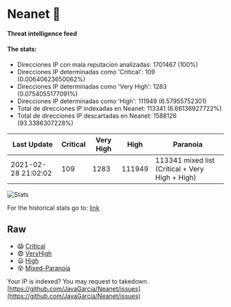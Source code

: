 # Neanet :hocho:
#### Threat intelligence feed
#### The stats:

- Direcciones IP con mala reputacion analizadas: 1701467 (100%)
- Direcciones IP determinadas como 'Critical':  109 (0.00640623650062%)
- Direcciones IP determinadas como 'Very High':  1283 (0.0754055177091%)
- Direcciones IP determinadas como 'High':  111949 (6.57955752301)
- Total de direcciones IP indexadas en Neanet:  113341 (6.66136927722%)
- Total de direcciones IP descartadas en Neanet:  1588126 (93.3386307228%)

| Last Update | Critical | Very High | High | Paranoia |
| --- | --- | --- | --- | --- |
| 2021-02-28 21:02:02 | 109 | 1283 | 111949 | 113341 mixed list (Critical + Very High + High)|

![Stats](https://docs.google.com/spreadsheets/d/e/2PACX-1vSnaNMIXVabIpDJjufMlzH7poXnshF3mgd8Is1g9ytUEzVsP5my4Trn8f-xkoLLQ38xpL3HtmUexLo6/pubchart?oid=501124687&format=image)

For the historical stats go to: [link](/stats.csv)
## Raw
- :scream: [Critical](https://raw.githubusercontent.com/JavaGarcia/Neanet/master/blacklists/neanet_critical.txt)
- :fearful: [VeryHigh](https://raw.githubusercontent.com/JavaGarcia/Neanet/master/blacklists/neanet_veryHigh.txtt)
- :frowning: [High](https://raw.githubusercontent.com/JavaGarcia/Neanet/master/blacklists/neanet_high.txt)
- :dizzy_face: [Mixed-Paranoia](https://raw.githubusercontent.com/JavaGarcia/Neanet/master/blacklists/neanet_all.txt)


Your IP is indexed? You may request to takedown. [https://github.com/JavaGarcia/Neanet/issues](https://github.com/JavaGarcia/Neanet/issues)




















































































































































































































































































































































































































































































































































































































































































































































































































































































































































































































































































































































































































































































































































































































































































































































































































































































































































































































































































































































































































































































































































































































































































































































































































































































































































































































































































































































































































































































































































































































































































































































































































































































































































































































































































































































































































































































































































































































































































































































































































































































































































































































































































































































































































































































































































































































































































































